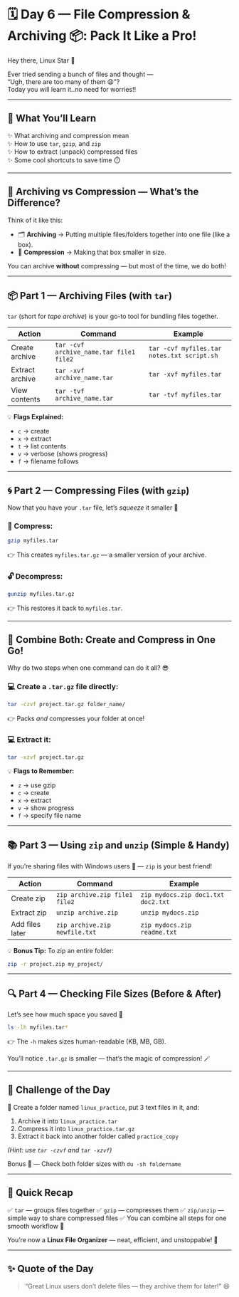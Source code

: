 # 🗓️ **Day 6 — File Compression & Archiving 📦: Pack It Like a Pro!**

Hey there, Linux Star 🌟  

Ever tried sending a bunch of files and thought —  
“Ugh, there are too many of them 😩”?  
Today you will learn it..no need for worries!!

---

## 🌟 What You’ll Learn
✨ What archiving and compression mean  
✨ How to use `tar`, `gzip`, and `zip`  
✨ How to extract (unpack) compressed files  
✨ Some cool shortcuts to save time ⏱️  

---

## 🧩 Archiving vs Compression — What’s the Difference?

Think of it like this:  

- 🗂️ **Archiving** → Putting multiple files/folders together into one file (like a box).  
- 🎈 **Compression** → Making that box smaller in size.  

You can archive **without** compressing — but most of the time, we do both!

---

## 📦 Part 1 — Archiving Files (with `tar`)

`tar` (short for *tape archive*) is your go-to tool for bundling files together.

| Action | Command | Example |
|---------|----------|----------|
| Create archive | `tar -cvf archive_name.tar file1 file2` | `tar -cvf myfiles.tar notes.txt script.sh` |
| Extract archive | `tar -xvf archive_name.tar` | `tar -xvf myfiles.tar` |
| View contents | `tar -tvf archive_name.tar` | `tar -tvf myfiles.tar` |

💡 **Flags Explained:**
- `c` → create  
- `x` → extract  
- `t` → list contents  
- `v` → verbose (shows progress)  
- `f` → filename follows  

---

## 🌀 Part 2 — Compressing Files (with `gzip`)

Now that you have your `.tar` file, let’s *squeeze* it smaller 💨  

### 🔧 Compress:
```bash
gzip myfiles.tar
````

👉 This creates `myfiles.tar.gz` — a smaller version of your archive.

### 🔓 Decompress:

```bash
gunzip myfiles.tar.gz
```

👉 This restores it back to `myfiles.tar`.

---

## 🎯 Combine Both: Create and Compress in One Go!

Why do two steps when one command can do it all? 😎

### 💻 Create a `.tar.gz` file directly:

```bash
tar -czvf project.tar.gz folder_name/
```

👉 Packs *and* compresses your folder at once!

### 💻 Extract it:

```bash
tar -xzvf project.tar.gz
```

💡 **Flags to Remember:**

* `z` → use gzip
* `c` → create
* `x` → extract
* `v` → show progress
* `f` → specify file name

---

## 📚 Part 3 — Using `zip` and `unzip` (Simple & Handy)

If you’re sharing files with Windows users 💬 — `zip` is your best friend!

| Action          | Command                       | Example                            |
| --------------- | ----------------------------- | ---------------------------------- |
| Create zip      | `zip archive.zip file1 file2` | `zip mydocs.zip doc1.txt doc2.txt` |
| Extract zip     | `unzip archive.zip`           | `unzip mydocs.zip`                 |
| Add files later | `zip archive.zip newfile.txt` | `zip mydocs.zip readme.txt`        |

💡 **Bonus Tip:**
To zip an entire folder:

```bash
zip -r project.zip my_project/
```

---

## 🔍 Part 4 — Checking File Sizes (Before & After)

Let’s see how much space you saved 👀

```bash
ls -lh myfiles.tar*
```

👉 The `-h` makes sizes human-readable (KB, MB, GB).

You’ll notice `.tar.gz` is smaller — that’s the magic of compression! 🪄

---

## 💪 Challenge of the Day

🎯 Create a folder named `linux_practice`, put 3 text files in it, and:

1. Archive it into `linux_practice.tar`
2. Compress it into `linux_practice.tar.gz`
3. Extract it back into another folder called `practice_copy`

*(Hint: use `tar -czvf` and `tar -xzvf`)*

Bonus 🧠 — Check both folder sizes with `du -sh foldername`

---

## 🌈 Quick Recap

✅ `tar` — groups files together
✅ `gzip` — compresses them
✅ `zip/unzip` — simple way to share compressed files
✅ You can combine all steps for one smooth workflow 💨

You’re now a **Linux File Organizer** — neat, efficient, and unstoppable! 💪

---

## ✨ Quote of the Day

> “Great Linux users don’t delete files — they archive them for later!” 😄

